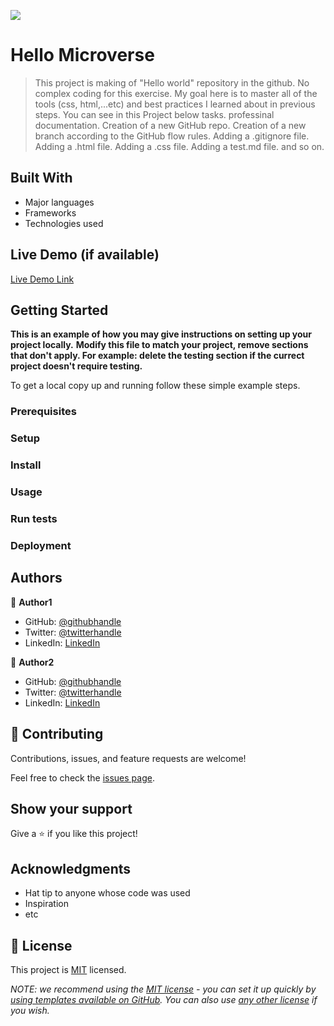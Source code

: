 ![](https://img.shields.io/badge/Microverse-blueviolet)

# Hello Microverse

>This project is making of "Hello world" repository in the github. No complex coding for this exercise. My goal here is to master all of the tools (css, html,...etc) and best practices I learned about in previous steps. 
>You can see in this Project below tasks.
>professinal documentation.
>Creation of a new GitHub repo.
>Creation of a new branch according to the GitHub flow rules.
>Adding a .gitignore file.
>Adding a .html file.
>Adding a .css file.
>Adding a test.md file.
>and so on.

## Built With

- Major languages
- Frameworks
- Technologies used

## Live Demo (if available)

[Live Demo Link](https://livedemo.com)


## Getting Started

**This is an example of how you may give instructions on setting up your project locally.**
**Modify this file to match your project, remove sections that don't apply. For example: delete the testing section if the currect project doesn't require testing.**


To get a local copy up and running follow these simple example steps.

### Prerequisites

### Setup

### Install

### Usage

### Run tests

### Deployment



## Authors

👤 **Author1**

- GitHub: [@githubhandle]([https://github.com/githubhandle](https://github.com/mrkamin))
- Twitter: [@twitterhandle]([https://twitter.com/twitterhandle](https://twitter.com/Mohamma63974237))
- LinkedIn: [LinkedIn](https://linkedin.com/in/linkedinhandle)

👤 **Author2**

- GitHub: [@githubhandle](https://github.com/githubhandle)
- Twitter: [@twitterhandle](https://twitter.com/twitterhandle)
- LinkedIn: [LinkedIn]([https://linkedin.com/in/linkedinhandle](https://www.linkedin.com/in/mohammad-rafi-amin-63b4319b/))

## 🤝 Contributing

Contributions, issues, and feature requests are welcome!

Feel free to check the [issues page](../../issues/).

## Show your support

Give a ⭐️ if you like this project!

## Acknowledgments

- Hat tip to anyone whose code was used
- Inspiration
- etc

## 📝 License

This project is [MIT](./LICENSE) licensed.

_NOTE: we recommend using the [MIT license](https://choosealicense.com/licenses/mit/) - you can set it up quickly by [using templates available on GitHub](https://docs.github.com/en/communities/setting-up-your-project-for-healthy-contributions/adding-a-license-to-a-repository). You can also use [any other license](https://choosealicense.com/licenses/) if you wish._
